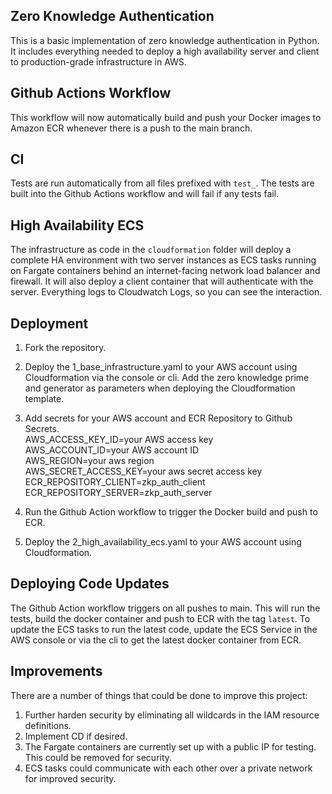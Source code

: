 ## Zero Knowledge Authentication

This is a basic implementation of zero knowledge authentication in Python. It includes everything needed to deploy a high availability server and client to production-grade infrastructure in AWS.

## Github Actions Workflow

This workflow will now automatically build and push your Docker images to Amazon ECR whenever there is a push to the main branch.

## CI

Tests are run automatically from all files prefixed with ```test_```. The tests are built into the Github Actions workflow and will fail if any tests fail.

## High Availability ECS

The infrastructure as code in the ```cloudformation``` folder will deploy a complete HA environment with two server instances as ECS tasks running on Fargate containers behind an internet-facing network load balancer and firewall. It will also deploy a client container that will authenticate with the server. Everything logs to Cloudwatch Logs, so you can see the interaction. 

## Deployment

1. Fork the repository.

2. Deploy the 1_base_infrastructure.yaml to your AWS account using Cloudformation via the console or cli. Add the zero knowledge prime and generator as parameters when deploying the Cloudformation template.

3. Add secrets for your AWS account and ECR Repository to Github Secrets.\
AWS_ACCESS_KEY_ID=your AWS access key\
AWS_ACCOUNT_ID=your AWS account ID\
AWS_REGION=your aws region\
AWS_SECRET_ACCESS_KEY=your aws secret access key\
ECR_REPOSITORY_CLIENT=zkp_auth_client\
ECR_REPOSITORY_SERVER=zkp_auth_server

4. Run the Github Action workflow to trigger the Docker build and push to ECR.

5. Deploy the 2_high_availability_ecs.yaml to your AWS account using Cloudformation.

## Deploying Code Updates

The Github Action workflow triggers on all pushes to main. This will run the tests, build the docker container and push to ECR with the tag ```latest```. To update the ECS tasks to run the latest code, update the ECS Service in the AWS console or via the cli to get the latest docker container from ECR.

## Improvements

There are a number of things that could be done to improve this project:

1. Further harden security by eliminating all wildcards in the IAM resource definitions.
2. Implement CD if desired.  
3. The Fargate containers are currently set up with a public IP for testing. This could be removed for security.
4. ECS tasks could communicate with each other over a private network for improved security.